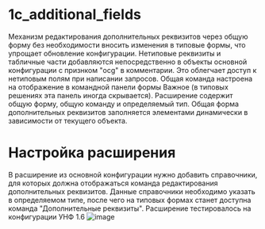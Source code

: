 # 1c_additional_fields
Механизм редактирования дополнительных реквизитов через общую форму без необходимости вносить изменения в типовые формы, что упрощает обновление конфигурации.
Нетиповые реквизиты и табличные части добавляются непосредственно в объекты основной конфигурации с признком "ocg" в комментарии. Это облегчает доступ к нетиповым полям при написании запросов.
Общая команда настроена на отображение в командной панели формы Важное (в типовых решениях эта панель иногда скрывается). Расширение содержит общую форму, общую команду и определяемый тип.
Общая форма дополнительных реквизитов заполняется элементами динамически в зависимости от текущего объекта.
# Настройка расширения
В расширение из основной конфигурации нужно добавить справочники, для которых должна отображаться команда редактирования дополнительных реквизитов.
Данные справочники необходимо указать в определяемом типе, после чего на типовых формах станет доступна команда "Дополнительные реквизиты".
Расширение тестировалось на конфигурации УНФ 1.6
![image](https://github.com/user-attachments/assets/a3090173-a115-4d43-a81e-075c80721355)
